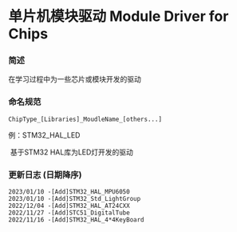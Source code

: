 # 单片机模块驱动 Module Driver for Chips

### 简述

在学习过程中为一些芯片或模块开发的驱动

### 命名规范

```
ChipType_[Libraries]_MoudleName_[others...]
```

例：STM32_HAL_LED

​	基于STM32 HAL库为LED灯开发的驱动

### 更新日志 (日期降序)

```
2023/01/10 -[Add]STM32_HAL_MPU6050
2023/01/10 -[Add]STM32_Std_LightGroup
2022/12/04 -[Add]STM32_HAL_AT24CXX
2022/11/27 -[Add]STC51_DigitalTube
2022/11/16 -[Add]STM32_HAL_4*4KeyBoard
```

